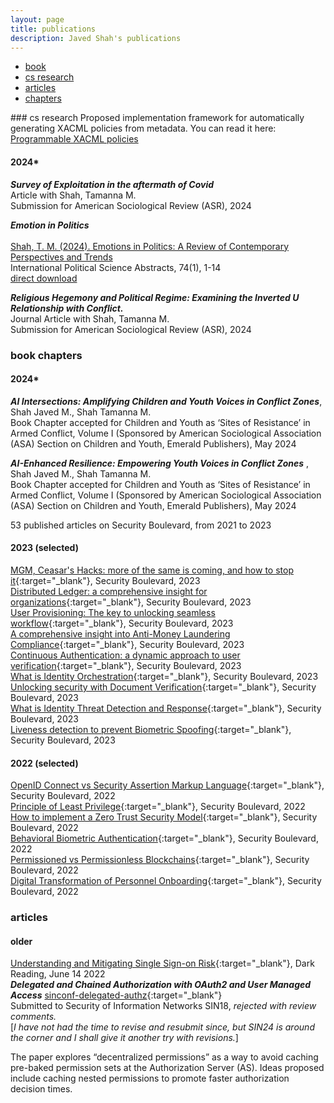 ```yaml
---
layout: page
title: publications
description: Javed Shah's publications
---
```


<div class="navbar">
    <div class="navbar-inner">
        <ul class="nav">
            <li><a href="#book">book</a></li>
            <li><a href="#cs-research">cs research</a></li>
            <li><a href="#articles">articles</a></li>
            <li><a href="#chapters">chapters</a></li>            
        </ul>
    </div>
</div>
### <a name="cs-research"></a>cs research
Proposed implementation framework for automatically generating XACML policies from metadata. You can read it here: <a href="{{ BASE_PATH }}/xacml_auto.pdf" target="_blank">Programmable XACML policies</a>

#### 2024*
***Survey of Exploitation in the aftermath of Covid*** <br>
Article with Shah, Tamanna M.<br>
Submission for American Sociological Review (ASR), 2024

***Emotion in Politics*** <br>
<br><a href="https://journals.sagepub.com/doi/10.1177/00208345241232769">Shah, T. M. (2024). Emotions in Politics: A Review of Contemporary Perspectives and Trends</a> <br>
International Political Science Abstracts, 74(1), 1-14<br>
<a href="{{ BASE_PATH }}/shah-2024-emotions-in-politics-a-review-of-contemporary-perspectives-and-trends.pdf" target="_blank">direct download</a><br>

***Religious Hegemony and Political Regime: Examining the Inverted U Relationship with Conflict.*** <br>Journal Article with Shah, Tamanna M.<br>
Submission for American Sociological Review (ASR), 2024

### <a name="chapters"></a>book chapters
#### 2024*

***AI Intersections: Amplifying Children and Youth Voices in Conflict Zones***, Shah Javed M., Shah Tamanna M.<br>
Book Chapter accepted for Children and Youth as ‘Sites of Resistance’ in Armed Conflict, Volume I (Sponsored by American Sociological Association (ASA) Section on Children and Youth, Emerald Publishers), May 2024


***AI-Enhanced Resilience: Empowering Youth Voices in Conflict Zones***
, Shah Javed M., Shah Tamanna M.<br>
Book Chapter accepted for Children and Youth as ‘Sites of Resistance’ in Armed Conflict, Volume I (Sponsored by American Sociological Association (ASA) Section on Children and Youth, Emerald Publishers), May 2024

53 published articles on Security Boulevard, from 2021 to 2023
#### 2023 (selected)
[MGM, Ceasar's Hacks: more of the same is coming, and how to stop it](https://securityboulevard.com/2023/09/mgm-caesars-hacks-more-of-the-same-is-coming-your-way-but-heres-how-to-stop-it/){:target="_blank"}, Security Boulevard, 2023 <br>
[Distributed Ledger: a comprehensive insight for organizations](https://securityboulevard.com/2023/10/distributed-ledger-a-comprehensive-insight-for-organizations/){:target="_blank"}, Security Boulevard, 2023 <br>
[User Provisioning: The key to unlocking seamless workflow](https://securityboulevard.com/2023/09/user-provisioning-the-key-to-unlocking-seamless-workflow/){:target="_blank"}, Security Boulevard, 2023 <br>
[A comprehensive insight into Anti-Money Laundering Compliance](https://securityboulevard.com/2023/08/a-comprehensive-insight-into-anti-money-laundering-compliance/){:target="_blank"}, Security Boulevard, 2023 <br>
[Continuous Authentication: a dynamic approach to user verification](https://securityboulevard.com/2023/08/continuous-authentication-a-dynamic-approach-to-user-verification/){:target="_blank"}, Security Boulevard, 2023 <br>
[What is Identity Orchestration](https://securityboulevard.com/2023/08/what-is-identity-orchestration-next-evolution-of-iam/){:target="_blank"}, Security Boulevard, 2023 <br>
[Unlocking security with Document Verification](https://securityboulevard.com/2023/08/unlocking-security-with-document-verification-a-detailed-overview/){:target="_blank"}, Security Boulevard, 2023 <br>
[What is Identity Threat Detection and Response](https://securityboulevard.com/2023/07/what-is-identity-threat-detection-response-itdr/){:target="_blank"}, Security Boulevard, 2023 <br>
[Liveness detection to prevent Biometric Spoofing](https://securityboulevard.com/2023/05/what-is-liveness-detection-preventing-biometric-spoofing/){:target="_blank"}, Security Boulevard, 2023 <br>

#### 2022 (selected)
[OpenID Connect vs Security Assertion Markup Language](https://securityboulevard.com/2022<br>/10/oidc-vs-saml-whats-the-difference/){:target="_blank"}, Security Boulevard, 2022<br>
[Principle of Least Privilege](https://securityboulevard.com/2022<br>/10/what-is-the-principle-of-least-privilege-polp/){:target="_blank"}, Security Boulevard, 2022<br>
[How to implement a Zero Trust Security Model](https://securityboulevard.com/2022<br>/09/how-to-implement-a-zero-trust-security-model/){:target="_blank"}, Security Boulevard, 2022<br>
[Behavioral Biometric Authentication](https://securityboulevard.com/2022<br>/09/what-is-behavioral-biometric-authentication/){:target="_blank"}, Security Boulevard, 2022<br>
[Permissioned vs Permissionless Blockchains](https://securityboulevard.com/2022<br>/07/permissionless-vs-permissioned-blockchains-pros-cons/){:target="_blank"}, Security Boulevard, 2022<br>
[Digital Transformation of Personnel Onboarding](https://securityboulevard.com/2022<br>/10/digital-transformation-of-personnel-onboarding/){:target="_blank"}, Security Boulevard, 2022<br>

### <a name="articles"></a>articles
#### older
[Understanding and Mitigating Single Sign-on Risk](https://www.darkreading.com/endpoint-security/understanding-and-mitigating-single-sign-on-risk){:target="_blank"}, Dark Reading, June 14 2022<br>
***Delegated and Chained Authorization with OAuth2 and User Managed Access***
[sinconf-delegated-authz](/sinconf-delegated-authz.pdf){:target="_blank"}<br>
Submitted to Security of Information Networks SIN18, _rejected with review comments._<br>
\[_I have not had the time to revise and resubmit since, but SIN24 is around the corner and I shall give it another try with revisions._\]

The paper explores “decentralized permissions” as a way to avoid caching pre-baked permission sets at the Authorization Server (AS). Ideas proposed include caching nested permissions to promote faster authorization decision times.
